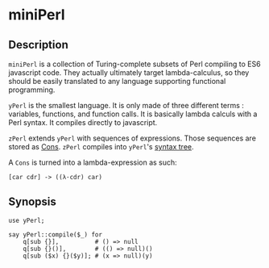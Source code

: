 miniPerl
========

## Description

`miniPerl` is a collection of Turing-complete subsets of Perl compiling to ES6
javascript code.  They actually ultimately target lambda-calculus, so they
should be easily translated to any language supporting functional programming.

`yPerl` is the smallest language.  It is only made of three different terms :
variables, functions, and function calls.  It is basically lambda calculs with
a Perl syntax.  It compiles directly to javascript.

`zPerl` extends `yPerl` with sequences of expressions.  Those sequences are
stored as [Cons](https://en.wikipedia.org/wiki/Cons).  `zPerl` compiles into
`yPerl`'s [syntax tree](https://en.wikipedia.org/wiki/Abstract_syntax_tree).

A `Cons` is turned into a lambda-expression as such:

    [car cdr] -> ((λ·cdr) car)

## Synopsis

```Perl6
use yPerl;

say yPerl::compile($_) for
    q[sub {}],          # () => null
    q[sub {}()],        # (() => null)()
    q[sub ($x) {}($y)]; # (x => null)(y)
```
    

    
